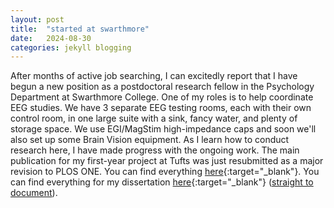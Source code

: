 ```yaml
---
layout: post
title:  "started at swarthmore"
date:   2024-08-30
categories: jekyll blogging
---
```


After months of active job searching, I can excitedly report that I have begun a new position
as a postdoctoral research fellow in the Psychology Department at Swarthmore College. One of 
my roles is to help coordinate EEG studies. We have 3 separate EEG testing rooms, each with their 
own control room, in one large suite with a sink, fancy water, and plenty of storage space. 
We use EGI/MagStim high-impedance caps and soon we'll also set up some Brain Vision
equipment. As I learn how to conduct research here, I have made progress with the ongoing work.
The main publication for my first-year project at Tufts was just resubmitted as a major revision
to PLOS ONE. You can find everything [here](https://osf.io/mcbgn/){:target="_blank"}. 
You can find everything for my dissertation [here](https://osf.io/ekvhb/){:target="_blank"} ([straight to document](https://osf.io/js5bh/)).  



